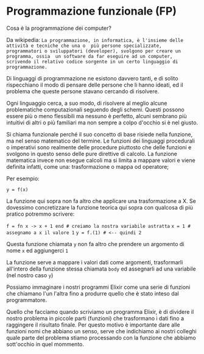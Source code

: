 # Programmazione funzionale (FP)

Cosa è la programmazione dei computer?

Da wikipedia:
`
La programmazione, in informatica, è l'insieme delle attività e tecniche che una o 
più persone specializzate, programmatori o sviluppatori (developer), svolgono per
creare un programma, ossia  un software da far eseguire ad un computer, 
scrivendo il relativo codice sorgente in un certo linguaggio di programmazione.
`

Di linguaggi di programmazione ne esistono davvero tanti, e di solito rispecchiano 
il modo di pensare delle persone che li hanno ideati, ed il problema che queste persone
stavano cercando di risolvere.

Ogni linguaggio cerca, a suo modo, di risolvere al meglio alcune problematiche
computazionali seguendo degli schemi. Questi possono essere più o meno flessibili
ma nessuno è perfetto, alcuni sembrano più intuitivi di altri o più familiari ma
non sempre a colpo d'occhio si è nel giusto.

Si chiama funzionale perché il suo concetto di base risiede nella funzione, 
ma nel senso matematico del termine. Le funzioni dei linguaggi procedurali o 
imperativi sono realmente delle procedure piuttosto che delle funzioni e svolgono
in questo senso delle pure direttive di calcolo. La funzione matematica invece non 
esegue calcoli ma si limita a mappare valori e viene definita infatti, 
come una: trasformazione o mappa od operatore; 

Per esempio:

`y = f(x)`

La funzione qui sopra non fa altro che applicare una trasformazione a X. Se dovessimo concretizzare
la funzione teorica qui sopra con qualcosa di più pratico potremmo scrivere: 

`f = fn x -> x + 1 end # creiamo la nostra variabile astratta`
`x = 1 # assegnamo a x il valore 1`
`y = f.(1) # <-- quindi 2`


Questa funzione chiamata `y` non fa altro che prendere un argomento di nome `x` ed aggiungerci `1`

La funzione serve a mappare i valori dati come argomenti, trasformarli all'intero della funzione stessa
chiamata `body` ed assegnarli ad una variabile (nel nostro caso `y`)

Possiamo immaginare i nostri programmi Elixir come una serie di funzioni che chiamano 
l'un l'altra fino a produrre quello che è stato inteso dal programmatore.

Quello che facciamo quando scriviamo un programma Elixir, è di 
dividere il nostro problema in piccole parti (funzioni) che trasformano
i dati fino a raggingere il risultato finale. Per questo motivo è importante
dare alle funzioni nomi che abbiano un senso, serve che indichiamo 
ai nostri colleghi quale parte del problema stiamo processando con la funzione
che abbiamo sott'occhio in quel mommento.
